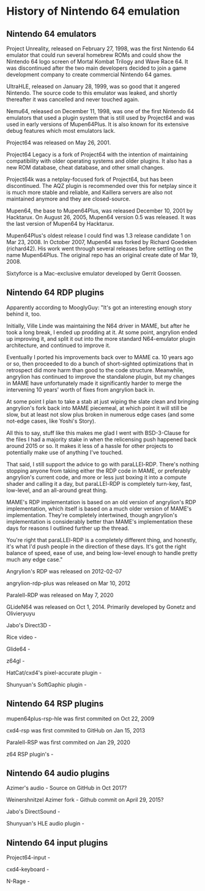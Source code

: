 # History of Nintendo 64 emulation

## Nintendo 64 emulators

Project Unreality, released on February 27, 1998, was the first Nintendo 64 emulator that could run several homebrew ROMs and could show the Nintendo 64 logo screen of Mortal Kombat Trilogy and Wave Race 64. It was discontinued after the two main developers decided to join a game development company to create commercial Nintendo 64 games.

UltraHLE, released on January 28, 1999, was so good that it angered Nintendo. The source code to this emulator was leaked, and shortly thereafter it was cancelled and never touched again.

Nemu64, released on December 11, 1998, was one of the first Nintendo 64 emulators that used a plugin system that is still used by Project64 and was used in early versions of Mupen64Plus. It is also known for its extensive debug features which most emulators lack.

Project64 was released on May 26, 2001.

Project64 Legacy is a fork of Project64 with the intention of maintaining compatibility with older operating systems and older plugins. It also has a new ROM database, cheat database, and other small changes.

Project64k was a netplay-focused fork of Project64, but has been discontinued. The AQZ plugin is recommended over this for netplay since it is much more stable and reliable, and Kaillera servers are also not maintained anymore and they are closed-source.

Mupen64, the base to Mupen64Plus, was released December 10, 2001 by Hacktarux. On August 26, 2005, Mupen64 version 0.5 was released. It was the last version of Mupen64 by Hacktarux.

Mupen64Plus's oldest release I could find was 1.3 release candidate 1 on Mar 23, 2008. In October 2007, Mupen64 was forked by Richard Goedeken (richard42). His work went through several releases before settling on the name Mupen64Plus. The original repo has an original create date of Mar 19, 2008.

Sixtyforce is a Mac-exclusive emulator developed by Gerrit Goossen.

## Nintendo 64 RDP plugins

Apparently according to MooglyGuy: "It's got an interesting enough story behind it, too.

Initially, Ville Linde was maintaining the N64 driver in MAME, but after he took a long break, I ended up prodding at it. At some point, angrylion ended up improving it, and split it out into the more standard N64-emulator plugin architecture, and continued to improve it.

Eventually I ported his improvements back over to MAME ca. 10 years ago or so, then proceeded to do a bunch of short-sighted optimizations that in retrospect did more harm than good to the code structure. Meanwhile, angrylion has continued to improve the standalone plugin, but my changes in MAME have unfortunately made it significantly harder to merge the intervening 10 years' worth of fixes from angrylion back in.

At some point I plan to take a stab at just wiping the slate clean and bringing angrylion's fork back into MAME piecemeal, at which point it will still be slow, but at least not slow plus broken in numerous edge cases (and some not-edge cases, like Yoshi's Story).

All this to say, stuff like this makes me glad I went with BSD-3-Clause for the files I had a majority stake in when the relicensing push happened back around 2015 or so. It makes it less of a hassle for other projects to potentially make use of anything I've touched.

That said, I still support the advice to go with paraLLEl-RDP. There's nothing stopping anyone from taking either the RDP code in MAME, or preferably angrylion's current code, and more or less just boxing it into a compute shader and calling it a day, but paraLLEl-RDP is completely turn-key, fast, low-level, and an all-around great thing.

MAME's RDP implementation is based on an old version of angrylion's RDP implementation, which itself is based on a much older version of MAME's implementation. They're completely intertwined, though angrylion's implementation is considerably better than MAME's implementation these days for reasons I outlined further up the thread.

You're right that paraLLEl-RDP is a completely different thing, and honestly, it's what I'd push people in the direction of these days. It's got the right balance of speed, ease of use, and being low-level enough to handle pretty much any edge case."

Angrylion's RDP was released on 2012-02-07

angrylion-rdp-plus was released on Mar 10, 2012

Paralell-RDP was released on May 7, 2020

GLideN64 was released on Oct 1, 2014. Primarily developed by Gonetz and Olivieryuyu

Jabo's Direct3D - 

Rice video - 

Glide64 - 

z64gl - 

HatCat/cxd4's pixel-accurate plugin - 

Shunyuan's SoftGaphic plugin - 

## Nintendo 64 RSP plugins

mupen64plus-rsp-hle was first commited on Oct 22, 2009

cxd4-rsp was first commited to GitHub on Jan 15, 2013

Paralell-RSP was first commited on Jan 29, 2020

z64 RSP plugin's - 

## Nintendo 64 audio plugins

Azimer's audio - Source on GitHub in Oct 2017?

Weinershnitzel Azimer fork - Github commit on April 29, 2015?

Jabo's DirectSound - 

Shunyuan's HLE audio plugin - 

## Nintendo 64 input plugins

Project64-input - 

cxd4-keyboard - 

N-Rage - 
